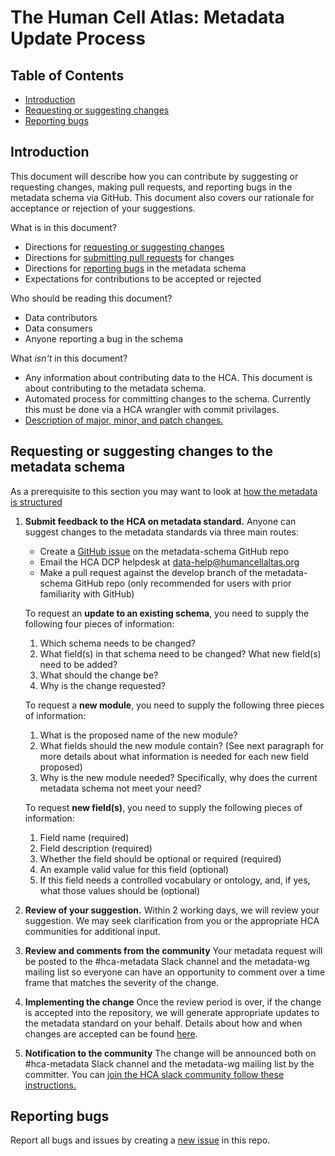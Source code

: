 # The Human Cell Atlas: Metadata Update Process

## Table of Contents
- [Introduction](#introduction)
- [Requesting or suggesting changes](#requesting-or-suggesting-changes)
- [Reporting bugs](#reporting-bugs)

## Introduction

This document will describe how you can contribute by suggesting or requesting changes, making pull requests, and reporting bugs in the metadata schema via GitHub. This document also covers our rationale for acceptance or rejection of your suggestions.

What is in this document?
 - Directions for [requesting or suggesting changes](#requesting-or-suggesting-changes-to-the-metadata-schema)
 - Directions for [submitting pull requests](#submitting-pull-requests) for changes
 - Directions for [reporting bugs](#reporting-bugs) in the metadata schema
 - Expectations for contributions to be accepted or rejected

Who should be reading this document?
 - Data contributors
 - Data consumers
 - Anyone reporting a bug in the schema

What *isn't* in this document?
- Any information about contributing data to the HCA. This document is about contributing to the metadata schema.
- Automated process for committing changes to the schema. Currently this must be done via a HCA wrangler with commit privilages.
- [Description of major, minor, and patch changes.](https://github.com/HumanCellAtlas/metadata-schema/blob/mg-updade-docs/docs/evolution.md#schema-versioning)

## Requesting or suggesting changes to the metadata schema

As a prerequisite to this section you may want to look at [how the metadata is structured](metadata-schema/docs/structure.md)

1. **Submit feedback to the HCA on metadata standard.** Anyone can suggest changes to the metadata standards via three main routes:
    - Create a [GitHub issue](https://github.com/HumanCellAtlas/metadata-schema/issues/new) on the metadata-schema GitHub repo
    - Email the HCA DCP helpdesk at data-help@humancellaltas.org
    - Make a pull request against the develop branch of the metadata-schema GitHub repo (only recommended for users with prior familiarity with GitHub)

    To request an **update to an existing schema**, you need to supply the following four pieces of information:

    1. Which schema needs to be changed?
    1. What field(s) in that schema need to be changed? What new field(s) need to be added?
    1. What should the change be?
    1. Why is the change requested?

    To request a **new module**, you need to supply the following three pieces of information:

    1. What is the proposed name of the new module?
    1. What fields should the new module contain? (See next paragraph for more details about what information is needed for each new field proposed)
    1. Why is the new module needed? Specifically, why does the current metadata schema not meet your need?
    
    To request **new field(s)**, you need to supply the following pieces of information:
    
    1. Field name (required)
    1. Field description (required)
    1. Whether the field should be optional or required (required)
    1. An example valid value for this field (optional)
    1. If this field needs a controlled vocabulary or ontology, and, if yes, what those values should be (optional)

2. **Review of your suggestion.** Within 2 working days, we will review your suggestion. We may seek clarification from you or the appropriate HCA communities for additional input.

3. **Review and comments from the community** Your metadata request will be posted to the #hca-metadata Slack channel and the metadata-wg mailing list so everyone can have an opportunity to comment over a time frame that matches the severity of the change.

4.  **Implementing the change** Once the review period is over, if the change is accepted into the repository, we will generate appropriate updates to the metadata standard on your behalf. Details about how and when changes are accepted can be found [here](https://github.com/HumanCellAtlas/metadata-schema/blob/mg-updade-docs/docs/committers.md#schema-update-acceptance-process).

5.  **Notification to the community** The change will be announced both on #hca-metadata Slack channel and the metadata-wg mailing list by the committer. You can [join the HCA slack community follow these instructions.](https://github.com/HumanCellAtlas/wiki/wiki)


## Reporting bugs

Report all bugs and issues by creating a [new issue](https://github.com/HumanCellAtlas/metadata-schema/issues/new) in this repo.
